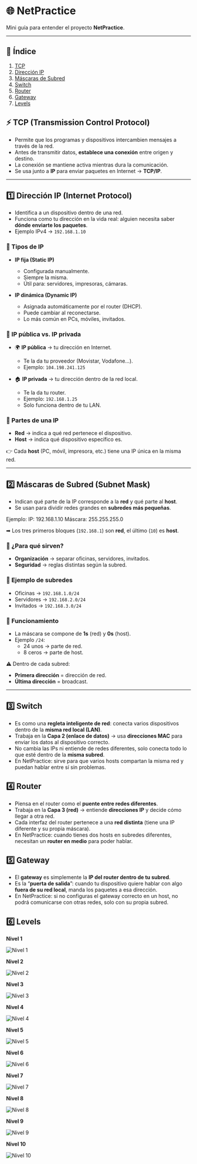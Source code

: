 # 🌐 NetPractice

Mini guía para entender el proyecto **NetPractice**.  

---

## 📑 Índice
1. [TCP](#-tcp-transmission-control-protocol)  
2. [Dirección IP](#1️⃣-dirección-ip-internet-protocol)  
3. [Máscaras de Subred](#2️⃣-máscaras-de-subred-subnet-mask)  
4. [Switch](#3️⃣-switch)  
5. [Router](#4️⃣-router)  
6. [Gateway](#5️⃣-gateway)  
7. [Levels](#🎮-levels)

## ⚡ TCP (Transmission Control Protocol)
- Permite que los programas y dispositivos intercambien mensajes a través de la red.
- Antes de transmitir datos, **establece una conexión** entre origen y destino.
- La conexión se mantiene activa mientras dura la comunicación.
- Se usa junto a **IP** para enviar paquetes en Internet → **TCP/IP**.

---

## 1️⃣ Dirección IP (Internet Protocol)
- Identifica a un dispositivo dentro de una red.
- Funciona como tu dirección en la vida real: alguien necesita saber **dónde enviarte los paquetes**.
- Ejemplo IPv4 → `192.168.1.10`

### 🔹 Tipos de IP
- **IP fija (Static IP)**  
  - Configurada manualmente.  
  - Siempre la misma.  
  - Útil para: servidores, impresoras, cámaras.  

- **IP dinámica (Dynamic IP)**  
  - Asignada automáticamente por el router (DHCP).  
  - Puede cambiar al reconectarse.  
  - Lo más común en PCs, móviles, invitados.  

### 🔹 IP pública vs. IP privada
- 🌍 **IP pública** → tu dirección en Internet.  
  - Te la da tu proveedor (Movistar, Vodafone…).  
  - Ejemplo: `104.198.241.125`

- 🏠 **IP privada** → tu dirección dentro de la red local.  
  - Te la da tu router.  
  - Ejemplo: `192.168.1.25`  
  - Solo funciona dentro de tu LAN.  

### 🔹 Partes de una IP
- **Red** → indica a qué red pertenece el dispositivo.  
- **Host** → indica qué dispositivo específico es.  

👉 Cada **host** (PC, móvil, impresora, etc.) tiene una IP única en la misma red.  

---

## 2️⃣ Máscaras de Subred (Subnet Mask)
- Indican qué parte de la IP corresponde a la **red** y qué parte al **host**.
- Se usan para dividir redes grandes en **subredes más pequeñas**.

Ejemplo: 
IP: 192.168.1.10
Máscara: 255.255.255.0

➡ Los tres primeros bloques (`192.168.1`) son **red**, el último (`10`) es **host**.

### 🔹 ¿Para qué sirven?
- **Organización** → separar oficinas, servidores, invitados.  
- **Seguridad** → reglas distintas según la subred.  

### 🔹 Ejemplo de subredes
- Oficinas → `192.168.1.0/24`
- Servidores → `192.168.2.0/24`
- Invitados → `192.168.3.0/24`

### 🔹 Funcionamiento
- La máscara se compone de **1s** (red) y **0s** (host).  
- Ejemplo `/24`:  
  - 24 unos → parte de red.  
  - 8 ceros → parte de host.  

⚠️ Dentro de cada subred:
- **Primera dirección** = dirección de red.  
- **Última dirección** = broadcast.  
---
## 3️⃣ Switch
- Es como una **regleta inteligente de red**: conecta varios dispositivos dentro de la **misma red local (LAN)**.  
- Trabaja en la **Capa 2 (enlace de datos)** → usa **direcciones MAC** para enviar los datos al dispositivo correcto.  
- No cambia las IPs ni entiende de redes diferentes, solo conecta todo lo que esté dentro de la **misma subred**.  
- En NetPractice: sirve para que varios hosts compartan la misma red y puedan hablar entre sí sin problemas.  

## 4️⃣ Router
- Piensa en el router como el **puente entre redes diferentes**.  
- Trabaja en la **Capa 3 (red)** → entiende **direcciones IP** y decide cómo llegar a otra red.  
- Cada interfaz del router pertenece a una **red distinta** (tiene una IP diferente y su propia máscara).  
- En NetPractice: cuando tienes dos hosts en subredes diferentes, necesitan un **router en medio** para poder hablar.  

## 5️⃣ Gateway
- El **gateway** es simplemente la **IP del router dentro de tu subred**.  
- Es la “**puerta de salida**”: cuando tu dispositivo quiere hablar con algo **fuera de su red local**, manda los paquetes a esa dirección.  
- En NetPractice: si no configuras el gateway correcto en un host, no podrá comunicarse con otras redes, solo con su propia subred.
  
## 6️⃣ Levels
**Nivel 1**

![Nivel 1](media/level1.png)  

**Nivel 2**  

![Nivel 2](media/level2.png)  

**Nivel 3** 

![Nivel 3](media/level3.png)  

**Nivel 4**  

![Nivel 4](media/level4.png)  

**Nivel 5**  

![Nivel 5](media/level5.png)  

**Nivel 6**  

![Nivel 6](media/level6.png)  

**Nivel 7**  

![Nivel 7](media/level7.png)  

**Nivel 8** 

![Nivel 8](media/level8.png)  

**Nivel 9**  

![Nivel 9](media/level9.png)  

**Nivel 10**  

![Nivel 10](media/level10.png)  
